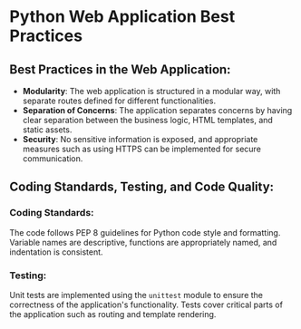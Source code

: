 # Python Web Application Best Practices

## Best Practices in the Web Application:

- **Modularity**: The web application is structured in a modular way, with separate routes defined for different functionalities.
- **Separation of Concerns**: The application separates concerns by having clear separation between the business logic, HTML templates, and static assets.
- **Security**: No sensitive information is exposed, and appropriate measures such as using HTTPS can be implemented for secure communication.


## Coding Standards, Testing, and Code Quality:

### Coding Standards:
The code follows PEP 8 guidelines for Python code style and formatting. Variable names are descriptive, functions are appropriately named, and indentation is consistent.
### Testing:
Unit tests are implemented using the `unittest` module to ensure the correctness of the application's functionality. Tests cover critical parts of the application such as routing and template rendering.

